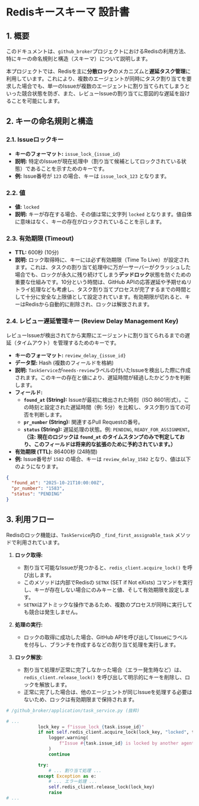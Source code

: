 # Redisキースキーマ 設計書

## 1. 概要

このドキュメントは、`github_broker`プロジェクトにおけるRedisの利用方法、特にキーの命名規則と構造（スキーマ）について説明します。

本プロジェクトでは、Redisを主に**分散ロック**のメカニズムと**遅延タスク管理**に利用しています。これにより、複数のエージェントが同時にタスク割り当てを要求した場合でも、単一のIssueが複数のエージェントに割り当てられてしまうといった競合状態を防ぎ、また、レビューIssueの割り当てに意図的な遅延を設けることを可能にします。

## 2. キーの命名規則と構造

### 2.1. Issueロックキー

- **キーのフォーマット:** `issue_lock_{issue_id}`
- **説明:** 特定のIssueが現在処理中（割り当て候補としてロックされている状態）であることを示すためのキーです。
- **例:** Issue番号が `123` の場合、キーは `issue_lock_123` となります。

### 2.2. 値

- **値:** `locked`
- **説明:** キーが存在する場合、その値は常に文字列 `locked` となります。値自体に意味はなく、キーの存在がロックされていることを示します。

### 2.3. 有効期限 (Timeout)

- **TTL:** 600秒 (10分)
- **説明:** ロック取得時に、キーには必ず有効期限（Time To Live）が設定されます。これは、タスクの割り当て処理中に万が一サーバーがクラッシュした場合でも、ロックが永久に残り続けてしまう**デッドロック**状態を防ぐための重要な仕組みです。10分という時間は、GitHub APIの応答遅延や予期せぬリトライ処理なども考慮し、タスク割り当てプロセスが完了するまでの時間として十分に安全な上限値として設定されています。有効期限が切れると、キーはRedisから自動的に削除され、ロックは解放されます。

### 2.4. レビュー遅延管理キー (Review Delay Management Key)

レビューIssueが検出されてから実際にエージェントに割り当てられるまでの遅延（タイムアウト）を管理するためのキーです。

- **キーのフォーマット:** `review_delay_{issue_id}`
- **データ型:** Hash (複数のフィールドを格納)
- **説明:** `TaskService`が`needs-review`ラベルの付いたIssueを検出した際に作成されます。このキーの存在と値により、遅延時間が経過したかどうかを判断します。
- **フィールド:**
    - **`found_at` (String):** Issueが最初に検出された時刻（ISO 8601形式）。この時刻と設定された遅延時間（例: 5分）を比較し、タスク割り当ての可否を判断します。
    - **`pr_number` (String):** 関連するPull Requestの番号。
    - **`status` (String):** 遅延処理の状態。例: `PENDING`, `READY_FOR_ASSIGNMENT`。**（注: 現在のロジックは `found_at` のタイムスタンプのみで判定しており、このフィールドは将来的な拡張のために予約されています。）**
- **有効期限 (TTL):** 86400秒 (24時間)
- **例:** Issue番号が `1582` の場合、キーは `review_delay_1582` となり、値は以下のようになります。

```json
{
  "found_at": "2025-10-21T10:00:00Z",
  "pr_number": "1583",
  "status": "PENDING"
}
```

## 3. 利用フロー

Redisのロック機能は、`TaskService`内の `_find_first_assignable_task` メソッドで利用されています。

1.  **ロック取得:**
    - 割り当て可能なIssueが見つかると、`redis_client.acquire_lock()` を呼び出します。
    - このメソッドは内部でRedisの `SETNX` (SET if Not eXists) コマンドを実行し、キーが存在しない場合にのみキーと値、そして有効期限を設定します。
    - `SETNX`はアトミックな操作であるため、複数のプロセスが同時に実行しても競合は発生しません。

2.  **処理の実行:**
    - ロックの取得に成功した場合、GitHub APIを呼び出してIssueにラベルを付与し、ブランチを作成するなどの割り当て処理を実行します。

3.  **ロック解放:**
    - 割り当て処理が正常に完了しなかった場合（エラー発生時など）は、`redis_client.release_lock()` を呼び出して明示的にキーを削除し、ロックを解放します。
    - 正常に完了した場合は、他のエージェントが同じIssueを処理する必要はないため、ロックは有効期限まで保持されます。

```python
# /github_broker/application/task_service.py (抜粋)

# ...
            lock_key = f"issue_lock_{task.issue_id}"
            if not self.redis_client.acquire_lock(lock_key, "locked", timeout=600):
                logger.warning(
                    f"Issue #{task.issue_id} is locked by another agent. Skipping."
                )
                continue

            try:
                # ... 割り当て処理 ...
            except Exception as e:
                # ... エラー処理 ...
                self.redis_client.release_lock(lock_key)
                raise
# ...
```